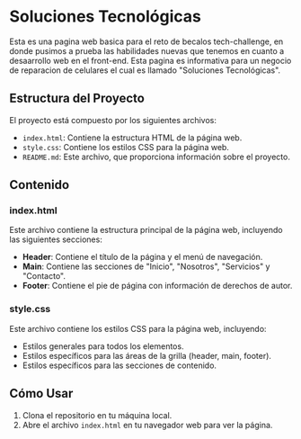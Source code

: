 # Soluciones Tecnológicas

Esta es una pagina web basica para el reto de becalos tech-challenge, en donde pusimos a prueba las habilidades nuevas que tenemos en cuanto a desaarrollo web en el front-end. Esta pagina es informativa para un negocio de reparacion de celulares el cual es llamado "Soluciones Tecnológicas".

## Estructura del Proyecto

El proyecto está compuesto por los siguientes archivos:

- `index.html`: Contiene la estructura HTML de la página web.
- `style.css`: Contiene los estilos CSS para la página web.
- `README.md`: Este archivo, que proporciona información sobre el proyecto.

## Contenido

### index.html

Este archivo contiene la estructura principal de la página web, incluyendo las siguientes secciones:

- **Header**: Contiene el título de la página y el menú de navegación.
- **Main**: Contiene las secciones de "Inicio", "Nosotros", "Servicios" y "Contacto".
- **Footer**: Contiene el pie de página con información de derechos de autor.

### style.css

Este archivo contiene los estilos CSS para la página web, incluyendo:

- Estilos generales para todos los elementos.
- Estilos específicos para las áreas de la grilla (header, main, footer).
- Estilos específicos para las secciones de contenido.

## Cómo Usar

1. Clona el repositorio en tu máquina local.
2. Abre el archivo `index.html` en tu navegador web para ver la página.